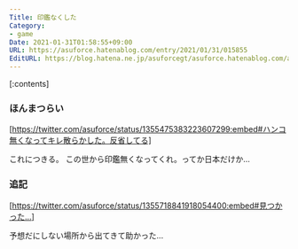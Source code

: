```yaml
---
Title: 印鑑なくした
Category:
- game
Date: 2021-01-31T01:58:55+09:00
URL: https://asuforce.hatenablog.com/entry/2021/01/31/015855
EditURL: https://blog.hatena.ne.jp/asuforcegt/asuforce.hatenablog.com/atom/entry/26006613685196931
---
```


[:contents]

### ほんまつらい

[https://twitter.com/asuforce/status/1355475383223607299:embed#ハンコ無くなってキレ散らかした。反省してる]

これにつきる。
この世から印鑑無くなってくれ。ってか日本だけか...

### 追記

[https://twitter.com/asuforce/status/1355718841918054400:embed#見つかった…]

予想だにしない場所から出てきて助かった...
